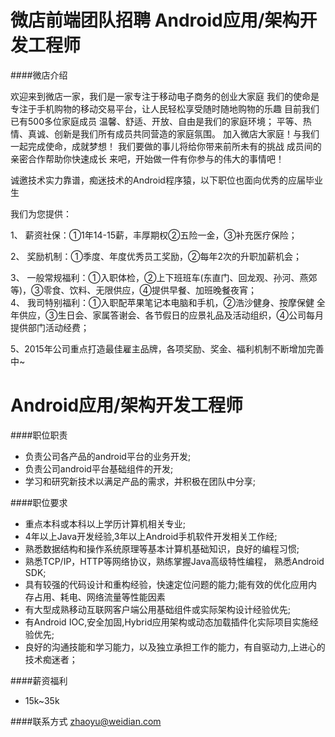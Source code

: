 微店前端团队招聘 Android应用/架构开发工程师
==========

####微店介绍

欢迎来到微店一家，我们是一家专注于移动电子商务的创业大家庭
我们的使命是专注于手机购物的移动交易平台，让人民轻松享受随时随地购物的乐趣
目前我们已有500多位家庭成员
温馨、舒适、开放、自由是我们的家庭环境；
平等、热情、真诚、创新是我们所有成员共同营造的家庭氛围。
加入微店大家庭！与我们一起完成使命，成就梦想！
我们要做的事儿将给你带来前所未有的挑战
成员间的亲密合作帮助你快速成长
来吧，开始做一件有你参与的伟大的事情吧！


诚邀技术实力靠谱，痴迷技术的Android程序猿，以下职位也面向优秀的应届毕业生               
                              
我们为您提供：                
                              
1、 薪资社保：①1年14-15薪，丰厚期权②五险一金，③补充医疗保险；                
                              
2、 奖励机制：①季度、年度优秀员工奖励，②每年2次的升职加薪机会；                
                              
3、 一般常规福利：①入职体检，②上下班班车(东直门、回龙观、孙河、燕郊等)，③零食、饮料、无限供应，④提供早餐、加班晚餐夜宵；                                  
4、 我司特别福利：①入职配苹果笔记本电脑和手机，②浩沙健身、按摩保健 全年供应，③生日会、家属答谢会、各节假日的应景礼品及活动组织，④公司每月提供部门活动经费；                
                              
5、2015年公司重点打造最佳雇主品牌，各项奖励、奖金、福利机制不断增加完善中~

Android应用/架构开发工程师
==========
####职位职责
- 负责公司各产品的android平台的业务开发;
- 负责公司android平台基础组件的开发;
- 学习和研究新技术以满足产品的需求，并积极在团队中分享;

####职位要求
- 重点本科或本科以上学历计算机相关专业;                       
- 4年以上Java开发经验,3年以上Android手机软件开发相关工作经;
- 熟悉数据结构和操作系统原理等基本计算机基础知识，良好的编程习惯;
- 熟悉TCP/IP，HTTP等网络协议，熟练掌握Java高级特性编程， 熟悉Android SDK;                                 
- 具有较强的代码设计和重构经验，快速定位问题的能力;能有效的优化应用内存占用、耗电、网络流量等性能因素
- 有大型成熟移动互联网客户端公用基础组件或实际架构设计经验优先;
- 有Android IOC,安全加固,Hybrid应用架构或动态加载插件化实际项目实施经验优先;
- 良好的沟通技能和学习能力，以及独立承担工作的能力，有自驱动力,上进心的技术痴迷者； 

####薪资福利
- 15k~35k  

####联系方式
[zhaoyu@weidian.com](mailto:zhaoyu@weidian.com)   